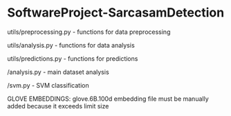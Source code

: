 # SoftwareProject-SarcasamDetection

utils/preprocessing.py - functions for data preprocessing

utils/analysis.py - functions for data analysis

utils/predictions.py - functions for predictions

/analysis.py - main dataset analysis

/svm.py - SVM classification


GLOVE EMBEDDINGS: glove.6B.100d embedding file must be manually added because it exceeds limit size
